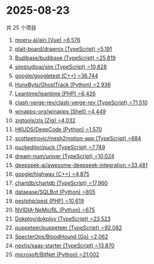 # 2025-08-23

共 25 个项目

<!-- BEGIN GITHUB -->
<!-- 最后更新时间 2025-08-23 22:07:18 +0800 -->
1. [moeru-ai/airi (Vue) ⭐6,576](https://github.com/moeru-ai/airi)
1. [plait-board/drawnix (TypeScript) ⭐5,191](https://github.com/plait-board/drawnix)
1. [Budibase/budibase (TypeScript) ⭐25,819](https://github.com/Budibase/budibase)
1. [simstudioai/sim (TypeScript) ⭐10,828](https://github.com/simstudioai/sim)
1. [google/googletest (C++) ⭐36,744](https://github.com/google/googletest)
1. [HunxByts/GhostTrack (Python) ⭐2,936](https://github.com/HunxByts/GhostTrack)
1. [Leantime/leantime (PHP) ⭐6,426](https://github.com/Leantime/leantime)
1. [clash-verge-rev/clash-verge-rev (TypeScript) ⭐71,510](https://github.com/clash-verge-rev/clash-verge-rev)
1. [winapps-org/winapps (Shell) ⭐4,449](https://github.com/winapps-org/winapps)
1. [zigtools/zls (Zig) ⭐4,032](https://github.com/zigtools/zls)
1. [HKUDS/DeepCode (Python) ⭐1,570](https://github.com/HKUDS/DeepCode)
1. [scottpetrovic/mesh2motion-app (TypeScript) ⭐684](https://github.com/scottpetrovic/mesh2motion-app)
1. [puckeditor/puck (TypeScript) ⭐7,749](https://github.com/puckeditor/puck)
1. [dream-num/univer (TypeScript) ⭐10,024](https://github.com/dream-num/univer)
1. [deepseek-ai/awesome-deepseek-integration ⭐33,481](https://github.com/deepseek-ai/awesome-deepseek-integration)
1. [google/highway (C++) ⭐4,875](https://github.com/google/highway)
1. [chartdb/chartdb (TypeScript) ⭐17,960](https://github.com/chartdb/chartdb)
1. [dataease/SQLBot (Python) ⭐805](https://github.com/dataease/SQLBot)
1. [pestphp/pest (PHP) ⭐10,619](https://github.com/pestphp/pest)
1. [NVIDIA-NeMo/RL (Python) ⭐675](https://github.com/NVIDIA-NeMo/RL)
1. [Dokploy/dokploy (TypeScript) ⭐23,523](https://github.com/Dokploy/dokploy)
1. [puppeteer/puppeteer (TypeScript) ⭐92,082](https://github.com/puppeteer/puppeteer)
1. [SpecterOps/BloodHound (Go) ⭐2,062](https://github.com/SpecterOps/BloodHound)
1. [nextjs/saas-starter (TypeScript) ⭐13,870](https://github.com/nextjs/saas-starter)
1. [microsoft/BitNet (Python) ⭐21,002](https://github.com/microsoft/BitNet)
<!-- END GITHUB -->